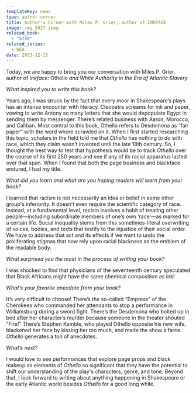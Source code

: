 ```yaml
---
templateKey: news
type: author-corner
title: Author's Corner with Miles P. Grier, author of INKFACE
image: img_9827.jpeg
related_book:
  - "5759"
related_series:
  - WEA
date: 2023-12-15
---
```

Today, we are happy to bring you our conversation with Miles P. Grier, author of *Inkface:* Othello *and White Authority in the Era of Atlantic Slavery*

*What inspired you to write this book?* 

Years ago, I was struck by the fact that every moor in Shakespeare’s plays has an intense encounter with literacy. Cleopatra screams for ink and paper, vowing to write Antony so many letters that she would depopulate Egypt in sending them by messenger. There’s related business with Aaron, Morocco, and Caliban. Most central to this book, Othello refers to Desdemona as “fair paper” with the word whore scrawled on it. When I first started researching this topic, scholars in the field told me that *Othello* has nothing to do with race, which they claim wasn’t invented until the late 18th century. So, I thought the best way to test that hypothesis would be to track *Othello* over the course of its first 250 years and see if any of its racial apparatus lasted over that span. When I found that both the page business and blackface endured, I had my title.

*What did you learn and what are you hoping readers will learn from your book?* 

I learned that racism is not necessarily an idea or belief in some other group's inferiority. It doesn’t even require the scientific category of race. Instead, at a fundamental level, racism involves a habit of treating other people—including subordinate members of one’s own ‘race’—as marked for a certain life. Social inequality stems from this sometimes-literal overwriting of voices, bodies, and texts that testify to the injustice of their social order. We have to address that act and its effects if we want to undo the proliferating stigmas that now rely upon racial blackness as the emblem of the readable body.

*What surprised you the most in the process of writing your book?* 

I was shocked to find that physicians of the seventeenth century speculated that Black Africans might have the same chemical composition as ink!

*What’s your favorite anecdote from your book?*

It’s very difficult to choose! There’s the so-called “Empress” of the Cherokees who commanded her attendants to stop a performance in Williamsburg during a sword fight. There’s the Desdemona who bolted up in bed after her character’s murder because someone in the theater shouted “Fire!” There’s Stephen Kemble, who played Othello opposite his new wife, blackened her face by kissing her too much, and made the show a farce. *Othello* generates a ton of anecdotes.

*What’s next?* 

I would love to see performances that explore page props and black makeup as elements of *Othello* so significant that they have the potential to shift our understanding of the play's characters, genre, and tone. Beyond that, I look forward to writing about anything happening in Shakespeare or the early Atlantic world besides *Othello* for a good long while.